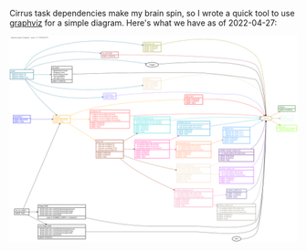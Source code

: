 Cirrus task dependencies make my brain spin, so I wrote a quick tool to use [graphviz](https://graphviz.org/) for a simple diagram. Here's what we have as of 2022-04-27:

![Cirrus Dependencies as of 2022-04-27](cirrus-map.svg)
